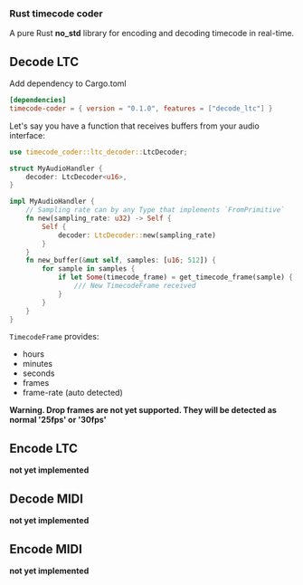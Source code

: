 ### Rust timecode coder

A pure Rust **no_std** library for encoding and decoding timecode in real-time.

## Decode LTC

Add dependency to Cargo.toml

```toml
[dependencies]
timecode-coder = { version = "0.1.0", features = ["decode_ltc"] }
```

Let's say you have a function that receives buffers from your audio interface:

```rust
use timecode_coder::ltc_decoder::LtcDecoder;

struct MyAudioHandler {
    decoder: LtcDecoder<u16>,
}

impl MyAudioHandler {
    // Sampling rate can by any Type that implements `FromPrimitive` 
    fn new(sampling_rate: u32) -> Self {
        Self {
            decoder: LtcDecoder::new(sampling_rate)
        }
    }
    fn new_buffer(&mut self, samples: [u16; 512]) {
        for sample in samples {
            if let Some(timecode_frame) = get_timecode_frame(sample) {
                /// New TimecodeFrame received
            }
        }
    }
}

```
`TimecodeFrame` provides:
- hours
- minutes
- seconds
- frames
- frame-rate (auto detected)

<strong>Warning. Drop frames are not yet supported. They will be detected as normal '25fps' or '30fps'</strong>

## Encode LTC

**not yet implemented**

## Decode MIDI

**not yet implemented**

## Encode MIDI

**not yet implemented**